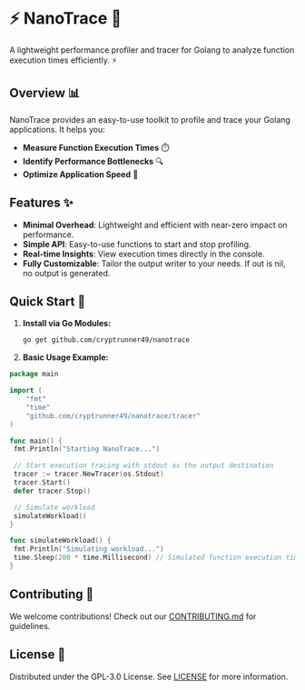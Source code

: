 # ⚡ NanoTrace 🚀

A lightweight performance profiler and tracer for Golang to analyze function execution times efficiently. ⚡

## Overview 📊

NanoTrace provides an easy-to-use toolkit to profile and trace your Golang applications. It helps you:

- **Measure Function Execution Times** ⏱️
- **Identify Performance Bottlenecks** 🔍
- **Optimize Application Speed** 🚀

## Features ✨

- **Minimal Overhead**: Lightweight and efficient with near-zero impact on performance.
- **Simple API**: Easy-to-use functions to start and stop profiling.
- **Real-time Insights**: View execution times directly in the console.
- **Fully Customizable**: Tailor the output writer to your needs. If out is nil, no output is generated.

## Quick Start 🚀

1. **Install via Go Modules:**

   ```bash
   go get github.com/cryptrunner49/nanotrace
   ```  

2. **Basic Usage Example:**

```go
package main

import (
    "fmt"
    "time"
    "github.com/cryptrunner49/nanotrace/tracer"
)

func main() {
 fmt.Println("Starting NanoTrace...")

 // Start execution tracing with stdout as the output destination
 tracer := tracer.NewTracer(os.Stdout)
 tracer.Start()
 defer tracer.Stop()

 // Simulate workload
 simulateWorkload()
}

func simulateWorkload() {
 fmt.Println("Simulating workload...")
 time.Sleep(200 * time.Millisecond) // Simulated function execution time
}
```

## Contributing 🤝

We welcome contributions! Check out our [CONTRIBUTING.md](./CONTRIBUTING.md) for guidelines.

## License 📜

Distributed under the GPL-3.0 License. See [LICENSE](./LICENSE) for more information.
